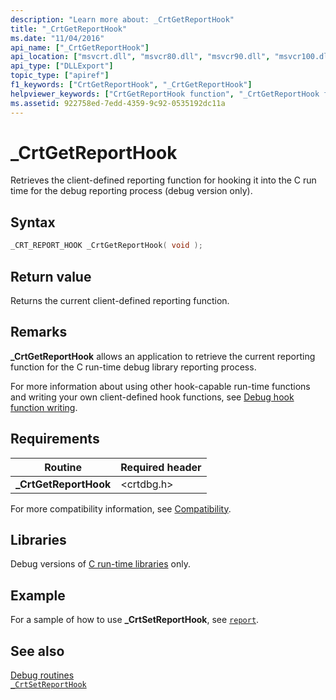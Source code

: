 ```yaml
---
description: "Learn more about: _CrtGetReportHook"
title: "_CrtGetReportHook"
ms.date: "11/04/2016"
api_name: ["_CrtGetReportHook"]
api_location: ["msvcrt.dll", "msvcr80.dll", "msvcr90.dll", "msvcr100.dll", "msvcr100_clr0400.dll", "msvcr110.dll", "msvcr110_clr0400.dll", "msvcr120.dll", "msvcr120_clr0400.dll", "ucrtbase.dll"]
api_type: ["DLLExport"]
topic_type: ["apiref"]
f1_keywords: ["CrtGetReportHook", "_CrtGetReportHook"]
helpviewer_keywords: ["CrtGetReportHook function", "_CrtGetReportHook function"]
ms.assetid: 922758ed-7edd-4359-9c92-0535192dc11a
---
```

# _CrtGetReportHook

Retrieves the client-defined reporting function for hooking it into the C run time for the debug reporting process (debug version only).

## Syntax

```C
_CRT_REPORT_HOOK _CrtGetReportHook( void );
```

## Return value

Returns the current client-defined reporting function.

## Remarks

**_CrtGetReportHook** allows an application to retrieve the current reporting function for the C run-time debug library reporting process.

For more information about using other hook-capable run-time functions and writing your own client-defined hook functions, see [Debug hook function writing](/visualstudio/debugger/debug-hook-function-writing).

## Requirements

|Routine|Required header|
|-------------|---------------------|
|**_CrtGetReportHook**|\<crtdbg.h>|

For more compatibility information, see [Compatibility](../compatibility.md).

## Libraries

Debug versions of [C run-time libraries](../crt-library-features.md) only.

## Example

For a sample of how to use **_CrtSetReportHook**, see [`report`](https://github.com/Microsoft/VCSamples/tree/master/VC2010Samples/crt/report).

## See also

[Debug routines](../debug-routines.md)\
[`_CrtSetReportHook`](crtsetreporthook.md)

